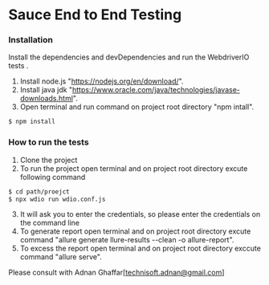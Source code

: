 # Sauce End to End Testing 
### Installation
Install the dependencies and devDependencies and run the WebdriverIO tests .

1. Install node.js "https://nodejs.org/en/download/".
2. Install java jdk "https://www.oracle.com/java/technologies/javase-downloads.html".
3. Open terminal and run command on project root directory "npm intall".

```sh
$ npm install
```

### How to run the tests
1. Clone the project 
2. To run the project open terminal and on project root directory excute following command
```sh
$ cd path/proejct
$ npx wdio run wdio.conf.js
```
3. It will ask you to enter the credentials, so please enter the credentials on the command line
4. To generate report open terminal and on project root directory excute command "allure generate llure-results --clean -o allure-report".
6. To excess the report open terminal and on project root directory exccute command "allure serve". 

Please consult with Adnan Ghaffar[technisoft.adnan@gmail.com]
